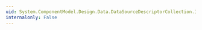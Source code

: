 ```yaml
---
uid: System.ComponentModel.Design.Data.DataSourceDescriptorCollection.IndexOf(System.ComponentModel.Design.Data.DataSourceDescriptor)
internalonly: False
---
```

